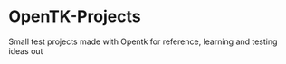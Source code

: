 # OpenTK-Projects
Small test projects made with Opentk for reference, learning and testing ideas out
